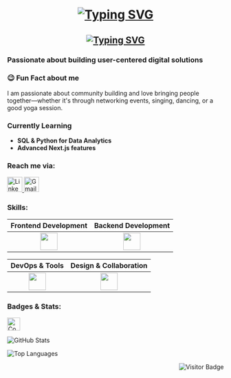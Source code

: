 

<h1 align="center">
    <a href="https://git.io/typing-svg"><img src="https://readme-typing-svg.demolab.com?font=Fira+Code&size=32&pause=1000&color=F616F7&center=true&vCenter=true&width=435&lines=%F0%9F%91%80+Hi!+I'm+G%C3%BCzide" alt="Typing SVG" /></a>
    
</h1> 
<h2 align="center">
    <a href="https://git.io/typing-svg"><img src="https://readme-typing-svg.demolab.com?font=Fira+Code&duration=4000&pause=100&color=1DDBF7&center=true&vCenter=true&multiline=true&width=440&height=89&lines=Software+Developer;BSc+%26+MSc;Industrial+Product+Design" alt="Typing SVG" /></a>
</h2> 

### Passionate about building user-centered digital solutions   

### :wink: **Fun Fact about me**  
I am passionate about community building and love bringing people together—whether it's through networking events, singing, dancing, or a good yoga session. 

### **Currently Learning**  
-  **SQL & Python for Data Analytics**  
-  **Advanced Next.js features**

### **Reach me via:**  
<p align="left">
  <a href="https://bit.ly/4kqoEq9" target="_blank">
    <img src="https://img.icons8.com/?size=100&id=8808&format=png&color=FFFFFF" alt="LinkedIn" height="35" />
  </a>
  <a href="mailto:guzide.guzelbey@gmail.com" target="_blank" >
    <img src="https://img.icons8.com/?size=100&id=38158&format=png&color=FFFFFF" alt="Gmail" height="35" />
  </a>
</p>  

### **Skills:**  
| Frontend Development | Backend Development |
| :---: | :---: |
| <img src="https://skillicons.dev/icons?i=html,css,js,bootstrap,materialui,react,nextjs" height="40" /> | <img src="https://skillicons.dev/icons?i=nodejs,express,mysql,postgres" height="40" /> |

|  DevOps & Tools |  Design & Collaboration |
| :---: | :---: |
| <img src="https://skillicons.dev/icons?i=docker,git,github,netlify,postman" height="40" /> | <img src="https://skillicons.dev/icons?i=figma,ps,ai,slack" height="40" /> |

### **Badges & Stats:**  
<p align="left">
    <a href="https://www.codewars.com/users/GuzideGuzelbey" target="_blank">
    <img src="https://www.codewars.com/users/GuzideGuzelbey/badges/micro" alt="Codewars Badge" height="30" />
  </a>
</p>
<p align="left">
  <img src="https://github-readme-stats.vercel.app/api?username=GuzideGuzelbey&show_icons=true&theme=dark" alt="GitHub Stats" />  
</p>  
<p align="left">
  <img src="https://github-readme-stats.vercel.app/api/top-langs/?username=GuzideGuzelbey&layout=compact&theme=dark" alt="Top Languages" />
</p>

<img align="right"
     src="https://visitor-badge.laobi.icu/badge?page_id=GuzideGuzelbey.GuzideGuzelbey&type=flat-square&left_color=%23333333&right_color=%234D4D4D"
     alt="Visitor Badge" />




